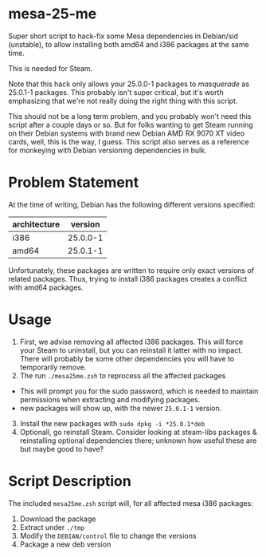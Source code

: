 # mesa-25-me

Super short script to hack-fix some Mesa dependencies in Debian/sid (unstable), to allow installing both amd64 and i386 packages at the same time.

This is needed for Steam.

Note that this hack only allows your 25.0.0-1 packages to _masquerade_ as 25.0.1-1 packages. This probably isn't super critical, but it's worth emphasizing that we're not really doing the right thing with this script.

This should not be a long term problem, and you probably won't need this script after a couple days or so. But for folks wanting to get Steam running on their Debian systems with brand new Debian AMD RX 9070 XT video cards, well, this is the way, I guess. This script also serves as a reference for monkeying with Debian versioning dependencies in bulk.

# Problem Statement

At the time of writing, Debian has the following different versions specified:

| architecture | version  |
| ------------ | -------- |
| i386         | 25.0.0-1 |
| amd64        | 25.0.1-1 |

Unfortunately, these packages are written to require only exact versions of related packages. Thus, trying to install i386 packages creates a conflict with amd64 packages.

# Usage

1. First, we advise removing all affected i386 packages. This will force your Steam to uninstall, but you can reinstall it latter with no impact. There will probably be some other dependencies you will have to temporarily remove.
2. The run `./mesa25me.zsh` to reprocess all the affected packages

- This will prompt you for the sudo password, which is needed to maintain permissions when extracting and modifying packages.
- new packages will show up, with the newer `25.0.1-1` version.

3. Install the new packages with `sudo dpkg -i *25.0.1*deb`
4. Optionall, go reinstall Steam. Consider looking at steam-libs packages & reinstalling optional dependencies there; unknown how useful these are but maybe good to have?

# Script Description

The included `mesa25me.zsh` script will, for all affected mesa i386 packages:

1. Download the package
2. Extract under `./tmp`
3. Modify the `DEBIAN/control` file to change the versions
4. Package a new deb version
